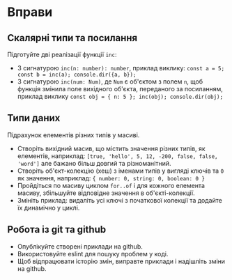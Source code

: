 # Вправи

## Скалярні типи та посилання

Підготуйте дві реалізації функції `inc`:

- З сигнатурою `inc(n: number): number`,
  приклад виклику: `const a = 5; const b = inc(a); console.dir({a, b});`
- З сигнатурою `inc(num: Num)`, де `Num` є об'єктом з полем `n`,
  щоб функція змінила поле вихідного об'єкта, переданого за посиланням,
  приклад виклику `const obj = { n: 5 }; inc(obj); console.dir(obj);`

## Типи даних

Підрахунок елементів різних типів у масиві.

- Створіть вихідний масив, що містить значення різних типів, як
  елементів, наприклад: `[true, 'hello', 5, 12, -200, false, false, 'word']`
  але бажано більш довгий та різноманітний.
- Створіть об'єкт-колекцію (хеш) з іменами типів у вигляді ключів та `0` як
  значення, наприклад: `{ number: 0, string: 0, boolean: 0 }`
- Пройдіться по масиву циклом `for..of` і для кожного елемента масиву,
  збільшуйте відповідне значення в об'єкті-колекції.
- Змініть приклад: видаліть усі ключі з початкової колекції та додайте їх
  динамічно у циклі.

## Робота із git та github

- Опублікуйте створені приклади на github.
- Використовуйте eslint для пошуку проблем у коді.
- Щоб відпрацювати історію змін, виправте приклади і надішліть зміни на github.
